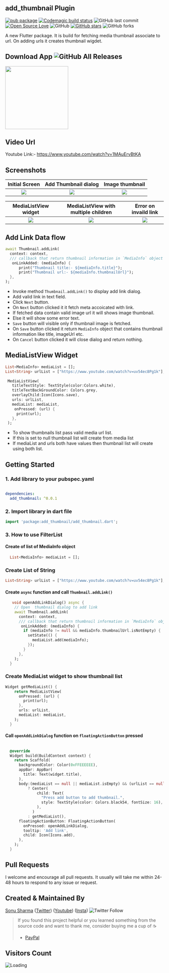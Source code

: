 
## add_thumbnail Plugin 
[![pub package](https://img.shields.io/pub/v/add_thumbnail?color=green)](https://pub.dev/packages/add_thumbnail) [![Codemagic build status](https://api.codemagic.io/apps/5e6394d79399a2000f6d459a/5e6394d79399a2000f6d4599/status_badge.svg)](https://codemagic.io/apps/5e6394d79399a2000f6d459a/5e6394d79399a2000f6d4599/latest_build) ![GitHub last commit](https://img.shields.io/github/last-commit/Thealphamerc/flutter_plugin_add_thumbnail) [![Open Source Love](https://badges.frapsoft.com/os/v2/open-source.svg?v=103)](https://github.com/Thealphamerc/flutter_plugin_add_thumbnail) ![GitHub](https://img.shields.io/github/license/TheAlphamerc/flutter_plugin_add_thumbnail) [![GitHub stars](https://img.shields.io/github/stars/Thealphamerc/flutter_plugin_add_thumbnail?style=social)](https://github.com/login?return_to=%2FTheAlphamerc%flutter_plugin_add_thumbnail) ![GitHub forks](https://img.shields.io/github/forks/TheAlphamerc/flutter_plugin_add_thumbnail?style=social)


A new Flutter package. It is build for fetching media thumbnail associate to url. On adding urls it creates thumbnail wigdet.

## Download App ![GitHub All Releases](https://img.shields.io/github/downloads/Thealphamerc/flutter_plugin_add_thumbnail/total?color=green)
<a href="https://github.com/TheAlphamerc/flutter_plugin_add_thumbnail/releases/download/v0.0.1/app-release.apk"><img src="https://playerzon.com/asset/download.png" width="200"></img></a>

## Video Url
Youtube Link:- https://www.youtube.com/watch?v=1MAuErvBtKA


## Screenshots

Initial Screen |  Add Thumbnail dialog       | Image thumbnail          
:-------------------------:|:-------------------------:|:-------------------------:
![](https://github.com/TheAlphamerc/flutter_plugin_add_thumbnail/blob/master/screenshots/screenshot_1.jpg?raw=true)|![](https://github.com/TheAlphamerc/flutter_plugin_add_thumbnail/blob/master/screenshots/screenshot_2.jpg?raw=true)|![](https://github.com/TheAlphamerc/flutter_plugin_add_thumbnail/blob/master/screenshots/screenshot_3.jpg?raw=true)|![]

MediaListView widget   |  MediaListView with multiple children     |  Error on invaild link 
:-------------------------:|:-------------------------:|:-------------------------:
![](https://github.com/TheAlphamerc/flutter_plugin_add_thumbnail/blob/master/screenshots/screenshot_4.jpg?raw=true)|![](https://github.com/TheAlphamerc/flutter_plugin_add_thumbnail/blob/master/screenshots/screenshot_5.jpg?raw=true)|![](https://github.com/TheAlphamerc/flutter_plugin_add_thumbnail/blob/master/screenshots/screenshot_6.jpg?raw=true)|![]



## Add Link Data flow 
``` dart
await Thumbnail.addLink(
  context: context,
  /// callback that return thumbnail information in `MediaInfo` object
   onLinkAdded: (mediaInfo) {
      print("Thumbnail title:- ${mediaInfo.title}");
      print("Thumbnail url:- ${mediaInfo.thumbnailUrl}");
  },
);
```
* Invoke method `Thumbnail.addLink()` to display add link dialog.
* Add valid link in text field.
* Click `Next` button.
* On `Next` button clicked it it fetch meta accoicated with link.
* If fetched data contain valid image url it will shows image thumbnail.
* Else it will show some error text.
* `Save` button will visible only if thumbnail image is fetched.
* On `Save` button clicked it return `MediaInfo` object that contains thumbnail information like title, imageUrl etc.
* On `Cancel` button clicked it will close dialog and return nothing.

## MediaListView Widget
``` dart
List<MediaInfo> mediaList = [];
List<String> urlList = ["https://www.youtube.com/watch?v=uv54ec8Pg1k"];
 
 MediaListView(
   titleTextStyle: TextStyle(color:Colors.white),
   titleTextBackGroundColor: Colors.grey,
   overlayChild:Icon(Icons.save),
   urls: urlList,
   mediaList: mediaList,
    onPressed: (url) {
     print(url);
   },
 );
```
* To show thumbnails list pass valid media url list.
* If this is set to null thumbnail list will create from media list
* If mediaList and urls both have values then thumbnail list will create using both list.

## Getting Started
### 1. Add library to your pubspec.yaml


```yaml

dependencies:
  add_thumbnail: ^0.0.1

```

### 2. Import library in dart file

```dart
import 'package:add_thumbnail/add_thumbnail.dart';
```


### 3. How to use FilterList


#### Create of list of  MediaInfo object
```dart
  List<MediaInfo> mediaList = [];
```

### Create List of String
```dart
List<String> urlList = ["https://www.youtube.com/watch?v=uv54ec8Pg1k"];
```

#### Create `async` function and call `Thumbnail.addLink()`
```dart
   void openAddLinkDialog() async {
    // Open  thumbnail dialog to add link
    await Thumbnail.addLink(
      context: context,
      /// callback that return thumbnail information in `MediaInfo` object
       onLinkAdded: (mediaInfo) {
        if (mediaInfo != null && mediaInfo.thumbnailUrl.isNotEmpty) {
          setState(() {
            mediaList.add(mediaInfo);
          });
        }
      },
    );
  }
```

### Create MediaList widget to show thumbnail list
```dart
Widget getMediaList() {
    return MediaListView(
      onPressed: (url) {
        print(url);
      },
      urls: urlList,
      mediaList: mediaList,
    );
  }
```

#### Call `openAddLinkDialog` function on `floatingActionButton` pressed

```dart
  
  @override
  Widget build(BuildContext context) {
    return Scaffold(
      backgroundColor: Color(0xFFEEEEEE),
      appBar: AppBar(
        title: Text(widget.title),
      ),
      body:(mediaList == null || mediaList.isEmpty) && (urlList == null || urlList.isEmpty)
          ? Center(
              child: Text(
                "Press add button to add thumbnail.",
                style: TextStyle(color: Colors.black54, fontSize: 16),
              ),
            )
          : getMediaList(),
      floatingActionButton: FloatingActionButton(
        onPressed: openAddLinkDialog,
        tooltip: 'Add link',
        child: Icon(Icons.add),
      ),
    );
  }
```


## Pull Requests

I welcome and encourage all pull requests. It usually will take me within 24-48 hours to respond to any issue or request.

## Created & Maintained By

[Sonu Sharma](https://github.com/TheAlphamerc) ([Twitter](https://www.twitter.com/TheAlphamerc)) ([Youtube](https://www.youtube.com/user/sonusharma045sonu/))
([Insta](https://www.instagram.com/_sonu_sharma__))  ![Twitter Follow](https://img.shields.io/twitter/follow/thealphamerc?style=social)

> If you found this project helpful or you learned something from the source code and want to thank me, consider buying me a cup of :coffee:
>
> * [PayPal](https://www.paypal.me/TheAlphamerc/)


## Visitors Count

<img align="left" src = "https://profile-counter.glitch.me/flutter_plugin_add_thumbnail/count.svg" alt ="Loading">


